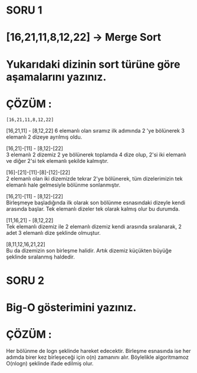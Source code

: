 # SORU 1 
# [16,21,11,8,12,22] -> Merge Sort
# Yukarıdaki dizinin sort türüne göre aşamalarını yazınız.


# ÇÖZÜM :
    [16,21,11,8,12,22]
  [16,21,11] - [8,12,22]
 6 elemanlı olan sıramız ilk adımında 2 'ye bölünerek 3 elemanlı 2 dizeye ayrılmış oldu.
 
  [16,21]-[11] - [8,12]-[22]            
 3 elemanlı 2 dizemiz 2 ye bölünerek toplamda 4 dize olup, 2'si iki elemanlı ve diğer 2'si tek elemanlı şekilde kalmıştır.

  [16]-[21]-[11]-[8]-[12]-[22]         
  2 elemanlı olan iki dizemizde tekrar 2'ye bölünerek, tüm dizelerimizin tek elemanlı hale gelmesiyle bölünme sonlanmıştır.
  
  [16,21]-[11] - [8,12]-[22]          
  Birleşmeye başladığında ilk olarak son bölünme esnasındaki dizeyle kendi arasında başlar. Tek elemanlı dizeler tek olarak kalmış olur bu durumda.
  
  [11,16,21] - [8,12,22]                 
  Tek elemanlı dizemiz ile 2 elemanlı dizemiz kendi arasında sıralanarak, 2 adet 3 elemanlı dize şeklinde olmuştur.
  
  [8,11,12,16,21,22]                    
  Bu da dizemizin son birleşme halidir. Artık dizemiz küçükten büyüğe şeklinde sıralanmış haldedir.

  # SORU 2
  # Big-O gösterimini yazınız.

  # ÇÖZÜM :
  Her bölünme de logn şeklinde hareket edecektir.
  Birleşme esnasında ise her adımda birer kez birleşeceği için o(n) zamanını alır.
  Böylelikle algoritmamoz O(nlogn) şeklinde ifade edilmiş olur.
